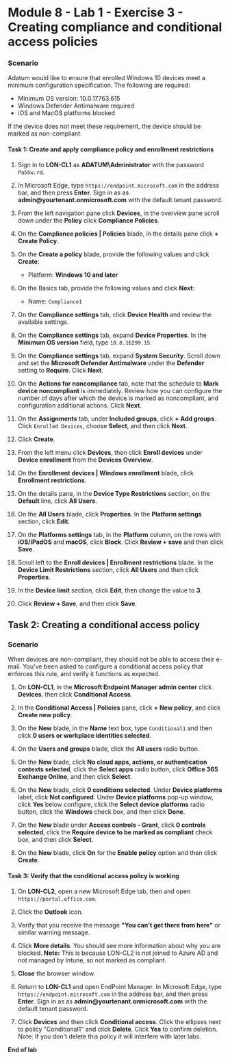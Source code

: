 # Module 8 - Lab 1 - Exercise 3 - Creating compliance and conditional access policies 

### Scenario

Adatum would like to ensure that enrolled Windows 10 devices meet a minimum configuration specification.  The following are required:

* Minimum OS version: 10.0.17763.615
* Windows Defender Antimalware required
* iOS and MacOS platforms blocked

If the device does not meet these requirement, the device should be marked as non-compliant.

#### Task 1: Create and apply compliance policy and enrollment restrictions

1.  Sign in to **LON-CL1** as **ADATUM\\Administrator** with the password `Pa55w.rd`. 

2.  In Microsoft Edge, type `https://endpoint.microsoft.com` in the  address bar, and then press **Enter**. Sign in as as **admin\@yourtenant.onmicrosoft.com** with the default tenant password.

3.  From the left navigation pane click **Devices**, in the overview pane scroll down under the **Policy** click **Compliance Policies**.

4.  On the **Compliance policies | Policies** blade, in the details pane click **+ Create Policy**.

5.  On the **Create a policy** blade, provide the following values and click **Create**:

    -  Platform: **Windows 10 and later**

6.  On the Basics tab, provide the following values and click **Next**:

    -  Name: `Compliance1`

7.  On the **Compliance settings** tab, click **Device Health** and review the available settings.

8.  On the **Compliance settings** tab, expand **Device Properties**. In the **Minimum OS version** field, type `10.0.16299.15`.

9.  On the **Compliance settings** tab, expand **System Security**. Scroll down and set the 
    **Microsoft Defender Antimalware** under the **Defender** setting to **Require**. Click **Next**.

10. On the **Actions for noncompliance** tab, note that the schedule to **Mark device noncompliant** is immediately. Review how you can configure the number of days after which the device is marked as noncompliant, and configuration additional actions. Click **Next**. 

11. On the **Assignments** tab, under **Included groups**, click **+ Add groups**. Click `Enrolled Devices`, choose **Select**, and then click **Next**.

12. Click **Create**.

13. From the left menu click **Devices**, then click **Enroll devices** under **Device enrollment** from the **Devices Overview**.

14. On the **Enrollment devices | Windows enrollment** blade, click **Enrollment restrictions**.

15. On the details pane, in the **Device Type Restrictions** section, on the **Default** line, click **All Users**.
    
16. On the **All Users** blade, click **Properties**. In the **Platform settings** section, click **Edit**.

17. On the **Platforms settings** tab, in the **Platform** column, on the rows with **iOS/iPadOS** and **macOS**, click **Block**. Click **Review + save** and then click **Save**.

18. Scroll left to the **Enroll devices | Enrollment restrictions** blade. In the **Device Limit Restrictions** section, click **All Users** and then click **Properties**.

19. In the **Device limit** section, click **Edit**, then change the value to **3**.  

20. Click **Review + Save**, and then click **Save**.


## Task 2: Creating a conditional access policy

### Scenario 

When devices are non-compliant, they should not be able to access their e-mail. You've been asked to configure a conditional access policy that enforces this rule, and verify it functions as expected.


1.  On **LON-CL1**, in the **Microsoft Endpoint Manager admin center** click **Devices**, then click **Conditional Access**.

2.  In the **Conditional Access | Policies** pane, click **+ New policy**, and click **Create new policy**.

3.  On the **New** blade, in the **Name** text box, type `Conditional1` and then click **0 users or workplace identities selected**.

4.  On the **Users and groups** blade, click the **All users** radio button.

5.  On the **New** blade, click **No cloud apps, actions, or authentication contexts selected**, click the **Select apps** radio button, click **Office 365 Exchange Online**, and then click **Select**.

6.  On the **New** blade, click **0 conditions selected**. Under **Device platforms** label, click **Not configured**. Under **Device platforms** pop-up window, click **Yes** below configure, click the **Select device platforms** radio button, click the **Windows** check box, and then click **Done**.

7.  On the **New** blade under **Access controls - Grant**, click **0 controls selected**, click the **Require device to be marked as compliant** check box, and then click **Select**.

8.  On the **New** blade, click **On** for the **Enable policy** option and then click **Create**.

#### Task 3: Verify that the conditional access policy is working

1.  On **LON-CL2**, open a new Microsoft Edge tab, then and open `https://portal.office.com`.

2.  Click the **Outlook** icon. 

3.  Verify that you receive the message **"You can't get there from here"** or similar warning message.

4.  Click **More details**. You should see more information about why you are blocked. **Note:** This is because LON-CL2 is not joined to Azure AD and not managed by Intune, so not marked as compliant.

5.  **Close** the browser window.

6.  Return to **LON-CL1** and open EndPoint Manager. In Microsoft Edge, type `https://endpoint.microsoft.com` in the  address bar, and then press **Enter**. Sign in as as **admin\@yourtenant.onmicrosoft.com** with the default tenant password.

7.  Click **Devices** and then click **Conditional access**. Click the ellipses next to policy "Conditional1" and click **Delete**.  Click **Yes** to confirm deletion.  Note: If you don't delete this policy it will interfere with later labs.



**End of lab**
